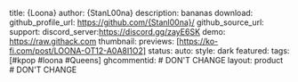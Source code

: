title: {Loona}
author: {StanL00na}
description: bananas
download:
github_profile_url: https://github.com/{Stanl00na}/
github_source_url:
support:
discord_server:https://discord.gg/zayE6SK
demo: https://raw.githack.com
thumbnail:
previews: [https://ko-fi.com/post/LOONA-OT12-A0A8I1O2]
status:
auto:
style: dark
featured: 
tags: [#kpop #loona #Queens]
ghcommentid: # DON'T CHANGE
layout: product # DON'T CHANGE

